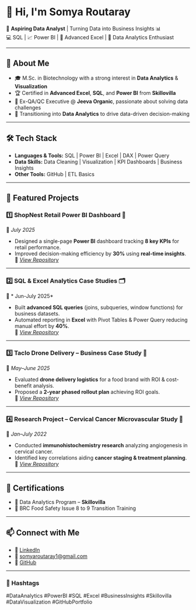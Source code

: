 # 👋 Hi, I'm **Somya Routaray**  

🎯 **Aspiring Data Analyst** | Turning Data into Business Insights 📊  
💻 SQL | 📈 Power BI | 🧮 Advanced Excel | 🧠 Data Analytics Enthusiast  

---

## 🌟 About Me  
- 🎓 M.Sc. in Biotechnology with a strong interest in **Data Analytics** & **Visualization**  
- 🏆 Certified in **Advanced Excel**, **SQL**, and **Power BI** from **Skillovilla**  
- 💼 Ex-QA/QC Executive @ **Jeeva Organic**, passionate about solving data challenges  
- 🚀 Transitioning into **Data Analytics** to drive data-driven decision-making  

---

## 🛠️ Tech Stack  
- **Languages & Tools:** SQL | Power BI | Excel | DAX | Power Query  
- **Data Skills:** Data Cleaning | Visualization | KPI Dashboards | Business Insights  
- **Other Tools:** GitHub | ETL Basics  

---

## 📂 Featured Projects  

### 1️⃣ ShopNest Retail Power BI Dashboard 🏪  
📅 *July 2025*  
- Designed a single-page **Power BI** dashboard tracking **8 key KPIs** for retail performance.  
- Improved decision-making efficiency by **30%** using **real-time insights**.  
🔗 *[View Repository](#)*  

---

### 2️⃣ SQL & Excel Analytics Case Studies 🗂️  
📅 * Jun-July 2025*  
- Built **advanced SQL queries** (joins, subqueries, window functions) for business datasets.  
- Automated reporting in **Excel** with Pivot Tables & Power Query reducing manual effort by **40%**.  
🔗 *[View Repository](#)*  

---

### 3️⃣ Taclo Drone Delivery – Business Case Study 🚁  
📅 *May–June 2025*  
- Evaluated **drone delivery logistics** for a food brand with ROI & cost-benefit analysis.  
- Proposed a **2-year phased rollout plan** achieving ROI goals.  
🔗 *[View Repository](#)*  

---

### 4️⃣ Research Project – Cervical Cancer Microvascular Study 🧬  
📅 *Jan–July 2022*  
- Conducted **immunohistochemistry research** analyzing angiogenesis in cervical cancer.  
- Identified key correlations aiding **cancer staging & treatment planning**.  
🔗 *[View Repository](#)*  

---

## 🏅 Certifications  
- 📜 Data Analytics Program – **Skillovilla**  
- 📜 BRC Food Safety Issue 8 to 9 Transition Training  


---

## 📫 Connect with Me  
- 💼 [LinkedIn](https://www.linkedin.com/in/somya-routaray-3b0759217/)  
- 📧 somyaroutaray1@gmail.com  
- 🐙 [GitHub](https://github.com/somyaroutaray1-netizen)  

---

### 🔖 Hashtags  
#DataAnalytics #PowerBI #SQL #Excel #BusinessInsights #Skillovilla #DataVisualization #GitHubPortfolio  
